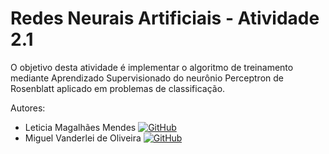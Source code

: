 # Redes Neurais Artificiais - Atividade 2.1

O objetivo desta atividade é implementar o algoritmo de treinamento mediante Aprendizado Supervisionado do neurônio Perceptron de Rosenblatt aplicado em problemas de classificação.

Autores: 
* Leticia Magalhães Mendes [![GitHub][github-img]](https://github.com/ledizia)
* Miguel Vanderlei de Oliveira [![GitHub][github-img]](https://github.com/migvanderlei)


[github-img]: https://i.imgur.com/9I6NRUm.png
